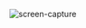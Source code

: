 ![screen-capture](https://user-images.githubusercontent.com/33496795/80713120-9f2a5f00-8afb-11ea-9945-2e859872c4d8.gif)
